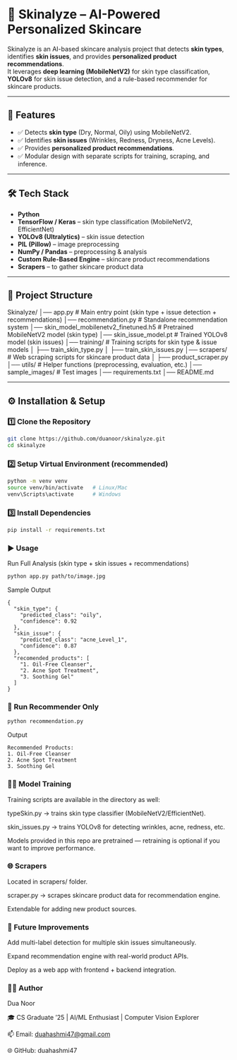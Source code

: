 # 🌿 Skinalyze – AI-Powered Personalized Skincare

Skinalyze is an AI-based skincare analysis project that detects **skin types**, identifies **skin issues**, and provides **personalized product recommendations**.  
It leverages **deep learning (MobileNetV2)** for skin type classification, **YOLOv8** for skin issue detection, and a rule-based recommender for skincare products.

---

## 🚀 Features
- ✅ Detects **skin type** (Dry, Normal, Oily) using MobileNetV2.  
- ✅ Identifies **skin issues** (Wrinkles, Redness, Dryness, Acne Levels).  
- ✅ Provides **personalized product recommendations**.  
- ✅ Modular design with separate scripts for training, scraping, and inference.  

---

## 🛠️ Tech Stack
- **Python**  
- **TensorFlow / Keras** – skin type classification (MobileNetV2, EfficientNet)  
- **YOLOv8 (Ultralytics)** – skin issue detection  
- **PIL (Pillow)** – image preprocessing  
- **NumPy / Pandas** – preprocessing & analysis  
- **Custom Rule-Based Engine** – skincare product recommendations  
- **Scrapers** – to gather skincare product data  

---

## 📂 Project Structure

Skinalyze/
│── app.py # Main entry point (skin type + issue detection + recommendations)
│── recommendation.py # Standalone recommendation system
│── skin_model_mobilenetv2_finetuned.h5 # Pretrained MobileNetV2 model (skin type)
│── skin_issue_model.pt # Trained YOLOv8 model (skin issues)
│── training/ # Training scripts for skin type & issue models
│ ├── train_skin_type.py
│ ├── train_skin_issues.py
│── scrapers/ # Web scraping scripts for skincare product data
│ ├── product_scraper.py
│── utils/ # Helper functions (preprocessing, evaluation, etc.)
│── sample_images/ # Test images
│── requirements.txt
│── README.md


---

## ⚙️ Installation & Setup

### 1️⃣ Clone the Repository
```bash
git clone https://github.com/duanoor/skinalyze.git
cd skinalyze
```

### 2️⃣ Setup Virtual Environment (recommended)
```bash
python -m venv venv
source venv/bin/activate   # Linux/Mac
venv\Scripts\activate      # Windows
```

### 3️⃣ Install Dependencies
```bash
pip install -r requirements.txt
```

### ▶️ Usage
Run Full Analysis (skin type + skin issues + recommendations)
```bash
python app.py path/to/image.jpg
```

Sample Output
```
{
  "skin_type": {
    "predicted_class": "oily",
    "confidence": 0.92
  },
  "skin_issue": {
    "predicted_class": "acne_Level_1",
    "confidence": 0.87
  },
  "recomended_products": [
    "1. Oil-Free Cleanser",
    "2. Acne Spot Treatment",
    "3. Soothing Gel"
  ]
}
```
### 🧪 Run Recommender Only
```bash
python recommendation.py
```

Output
```
Recommended Products:
1. Oil-Free Cleanser
2. Acne Spot Treatment
3. Soothing Gel
```
### 🧑‍🔬 Model Training

Training scripts are available in the directory as well:

typeSkin.py → trains skin type classifier (MobileNetV2/EfficientNet).

skin_issues.py → trains YOLOv8 for detecting wrinkles, acne, redness, etc.

Models provided in this repo are pretrained — retraining is optional if you want to improve performance.

### 🌐 Scrapers

Located in scrapers/ folder.

scraper.py → scrapes skincare product data for recommendation engine.

Extendable for adding new product sources.

### 📌 Future Improvements

Add multi-label detection for multiple skin issues simultaneously.

Expand recommendation engine with real-world product APIs.

Deploy as a web app with frontend + backend integration.

### 👩‍💻 Author

Dua Noor

🎓 CS Graduate ’25 | AI/ML Enthusiast | Computer Vision Explorer

📫 Email: duahashmi47@gmail.com

🌐 GitHub: duahashmi47
